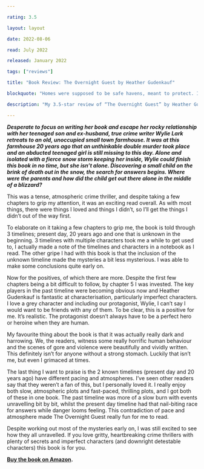 ```yaml
---

rating: 3.5

layout: layout

date: 2022-08-06

read: July 2022

released: January 2022

tags: ["reviews"]

title: "Book Review: The Overnight Guest by Heather Gudenkauf"

blockquote: "Homes were supposed to be safe havens, meant to protect. It was supposed to be a shelter from the elements, a fortress to keep out evil, and her home had betrayed Josie in the worst possible way."

description: "My 3.5-star review of “The Overnight Guest” by Heather Gudenkauf"

---
```


***Desperate to focus on writing her book and escape her rocky relationship with her teenaged son and ex-husband, true crime writer Wylie Lark retreats to an old, unoccupied small town farmhouse. It was at this farmhouse 20 years ago that an unthinkable double murder took place and an abducted teenaged girl is still missing to this day. Alone and isolated with a fierce snow storm keeping her inside, Wylie could finish this book in no time, but she isn’t alone. Discovering a small child  on the brink of death out in the snow, the search for answers begins. Where were the parents and how did the child get out there alone in the middle of a blizzard?***

This was a tense, atmospheric crime thriller, and despite taking a few chapters to grip my attention, it was an exciting read overall. As with most things, there were things I loved and things I didn’t, so I’ll get the things I didn’t out of the way first. 

To elaborate on it taking a few chapters to grip me, the book is told through 3 timelines; present day, 20 years ago and one that is unknown in the beginning. 3 timelines with multiple characters took me a while to get used to, I actually made a note of the timelines and characters in a notebook as I read. The other gripe I had with this book is that the inclusion of the unknown timeline made the mysteries a bit less mysterious. I was able to make some conclusions quite early on. 

Now for the positives, of which there are more. Despite the first few chapters being a bit difficult to follow, by chapter 5 I was invested. The key players in the past timeline were becoming obvious now and Heather Gudenkauf is fantastic at characterisation, particularly imperfect characters. I love a grey character and including our protagonist, Wylie, I can’t say I would want to be friends with any of them. To be clear, this is a positive for me. It’s realistic. The protagonist doesn’t always have to be a perfect hero or heroine when they are human.

My favourite thing about the book is that it was actually really dark and harrowing. We, the readers, witness some really horrific human behaviour and the scenes of gore and violence were beautifully and vividly written. This definitely isn’t for anyone without a strong stomach. Luckily that isn’t me, but even I grimaced at times. 

The last thing I want to praise is the 2 known timelines (present day and 20 years ago) have different pacing and atmospheres. I’ve seen other readers say that they weren’t a fan of this, but I personally loved it. I really enjoy both slow, atmospheric plots and fast-paced, thrilling plots, and I got both of these in one book. The past timeline was more of a slow burn with events unravelling bit by bit, whilst the present day timeline had that nail-biting race for answers while danger looms feeling. This contradiction of pace and atmosphere made The Overnight Guest really fun for me to read. 

Despite working out most of the mysteries early on, I was still excited to see how they all unravelled. If you love gritty, heartbreaking crime thrillers with plenty of secrets and imperfect characters (and downright detestable characters) this book is for you. 

**[Buy the book on Amazon](https://www.amazon.co.uk/Overnight-Guest-Novel-Heather-Gudenkauf-ebook/dp/B08ZSQLZBS/ref=sr_1_1?crid=GU4KJTZO0JBG&keywords=the+overnight+guest&qid=1659771756&sprefix=the+overnight+gues%2Caps%2C332&sr=8-1).** 









